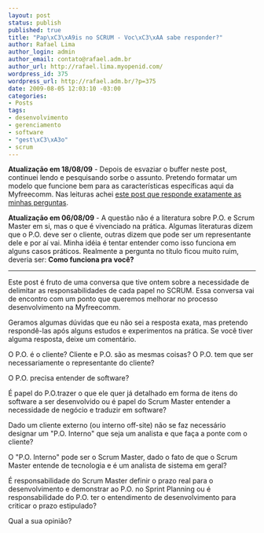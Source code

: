 ```yaml
--- 
layout: post
status: publish
published: true
title: "Pap\xC3\xA9is no SCRUM - Voc\xC3\xAA sabe responder?"
author: Rafael Lima
author_login: admin
author_email: contato@rafael.adm.br
author_url: http://rafael.lima.myopenid.com/
wordpress_id: 375
wordpress_url: http://rafael.adm.br/?p=375
date: 2009-08-05 12:03:10 -03:00
categories: 
- Posts
tags: 
- desenvolvimento
- gerenciamento
- software
- "gest\xC3\xA3o"
- scrum
---
```

<strong>Atualização em 18/08/09</strong> - Depois de esvaziar o buffer neste post, continuei lendo e pesquisando sorbe o assunto. Pretendo formatar um modelo que funcione bem para as características específicas aqui da Myfreecomm. Nas leituras achei <a href="http://blog.xebia.com/2009/07/04/flow-to-ready-iterate-to-done/">este post que responde exatamente as minhas perguntas</a>.

<strong>Atualização em 06/08/09</strong> - A questão não é a literatura sobre P.O. e Scrum Master em si, mas o que é vivenciado na prática. Algumas literaturas dizem que o P.O. deve ser o cliente, outras dizem que pode ser um representante dele e por aí vai. Minha idéia é tentar entender como isso funciona em alguns casos práticos. Realmente a pergunta no título ficou muito ruim, deveria ser: <strong>Como funciona pra você?</strong>

***

Este post é fruto de uma conversa que tive ontem sobre a necessidade de delimitar as responsabilidades de cada papel no SCRUM. Essa conversa vai de encontro com um ponto que queremos melhorar no processo desenvolvimento na Myfreecomm.

Geramos algumas dúvidas que eu não sei a resposta exata, mas pretendo respondê-las após alguns estudos e experimentos na prática. Se você tiver alguma resposta, deixe um comentário.

O P.O. é o cliente? Cliente e P.O. são as mesmas coisas? O P.O. tem que ser necessariamente o representante do cliente?

O P.O. precisa entender de software?

É papel do P.O.trazer o que ele quer já detalhado em forma de itens do software a ser desenvolvido ou é papel do Scrum Master entender a necessidade de negócio e traduzir em software?

Dado um cliente externo (ou interno off-site) não se faz necessário designar um "P.O. Interno" que seja um analista e que faça a ponte com o cliente?

O "P.O. Interno" pode ser o Scrum Master, dado o fato de que o Scrum Master entende de tecnologia e é um analista de sistema em geral?

É responsabilidade do Scrum Master definir o prazo real para o desenvolvimento e demonstrar ao P.O. no Sprint Planning ou é responsabilidade do P.O. ter o entendimento de desenvolvimento para criticar o prazo estipulado?

Qual a sua opinião?
